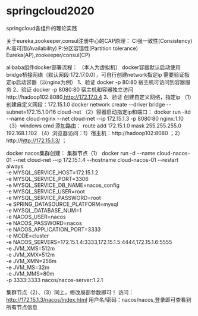 # springcloud2020
springcloud各组件的理论实践

关于eureka,zookeeper,consul注册中心的CAP原理：
C:强一致性(Consistency)
A:高可用(Availability)
P:分区容错性(Partition tolerance)
Eureka(AP),zookeeper/consul(CP)

alibaba组件docker部署流程：
（本人为虚拟机）
docker容器默认启动使用bridge桥接网络（默认网段:172.17.0.0），可自行创建network指定ip
需要验证指定ip启动容器（以nginx为例）
1、验证 docker -p 80:80 宿主机可访问到容器服务
2、验证 docker -p 8080:80 宿主机和容器独立访问  http://hadoop102:8080,http://172.17.0.4
3、验证 创建自定义网络，指定ip
（1）创建自定义网段：172.15.1.0
docker network create --driver bridge --subnet=172.15.1.0/16  cloud-net
（2）容器启动指定ip和端口：
docker run -itd --name cloud-nginx --net cloud-net --ip 172.15.1.3 -p 8080:80 nginx:1.10
（3）windows cmd 添加路由：
route add 172.15.1.0 mask 255.255.255.0 192.168.1.102
（4）浏览器访问：1）宿主机：http://hadoop102:8080 ；2）http://http://172.15.1.3/ ；

docker nacos集群创建：
集群节点（1）
docker run -d --name cloud-nacos-01 --net cloud-net --ip 172.15.1.4 --hostname cloud-nacos-01 --restart always \
-e MYSQL_SERVICE_HOST=172.15.1.2 \
-e MYSQL_SERVICE_PORT=3306 \
-e MYSQL_SERVICE_DB_NAME=nacos_config \
-e MYSQL_SERVICE_USER=root \
-e MYSQL_SERVICE_PASSWORD=root \
-e SPRING_DATASOURCE_PLATFORM=mysql \
-e MYSQL_DATABASE_NUM=1 \
-e NACOS_USER=nacos \
-e NACOS_PASSWORD=nacos \
-e NACOS_APPLICATION_PORT=3333 \
-e MODE=cluster \
-e NACOS_SERVERS=172.15.1.4:3333,172.15.1.5:4444,172.15.1.6:5555 \
-e JVM_XMS=512m \
-e JVM_XMX=512m \
-e JVM_XMN=256m \
-e JVM_MS=32m \
-e JVM_MMS=80m \
-p 3333:3333 nacos/nacos-server:1.2.1

集群节点（2）、（3）同上，修改局部参数即可！
访问：http://172.15.1.3/nacos/index.html
用户名/密码：nacos/nacos,登录即可查看到所有节点信息
